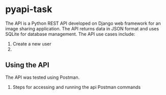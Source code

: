 # pyapi-task
The API is a Python REST API developed on Django web framework for an image sharing application. The API returns data in JSON format and uses SQLite for database management. The API use cases include:
1. Create a new user
2. 

## Using the API
The API was tested using Postman. 
1. Steps for accessing and running the api Postman commands



